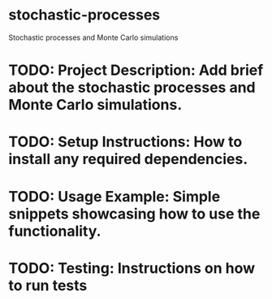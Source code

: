 # stochastic-processes
Stochastic processes and Monte Carlo simulations
# TODO: Project Description: Add brief about the stochastic processes and Monte Carlo simulations.
# TODO: Setup Instructions: How to install any required dependencies.
# TODO: Usage Example: Simple snippets showcasing how to use the functionality.
# TODO: Testing: Instructions on how to run tests
